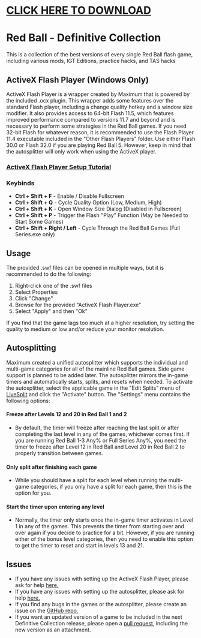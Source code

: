 # [CLICK HERE TO DOWNLOAD](https://drive.google.com/file/d/1P-pBVhjmqKvxZfHVrzmfbATM9F9k-sox/view?usp=sharing)
# Red Ball - Definitive Collection

This is a collection of the best versions of every single Red Ball flash game, including various mods, IGT Editions, practice hacks, and TAS hacks

## ActiveX Flash Player (Windows Only)
ActiveX Flash Player is a wrapper created by Maximum that is powered by the included .ocx plugin. This wrapper adds some features over the standard Flash player, including a change quality hotkey and a window size modifier. It also provides access to 64-bit Flash 11.5, which features improved performance compared to versions 11.7 and beyond and is necessary to perform some strategies in the Red Ball games. If you need 32-bit Flash for whatever reason, it is recommended to use the Flash Player 11.4 executable included in the "Other Flash Players" folder. Use either Flash 30.0 or Flash 32.0 if you are playing Red Ball 5. However, keep in mind that the autosplitter will only work when using the ActiveX player.
### [ActiveX Flash Player Setup Tutorial](https://youtu.be/fEYReWZnD-E)

### Keybinds
- **Ctrl + Shift + F** - Enable / Disable Fullscreen
- **Ctrl + Shift + Q** - Cycle Quality Option (Low, Medium, High)
- **Ctrl + Shift + K** - Open Window Size Dialog (Disabled in Fullscreen)
- **Ctrl + Shift + P** - Trigger the Flash "Play" Function (May be Needed to Start Some Games)
- **Ctrl + Shift + Right / Left** - Cycle Through the Red Ball Games (Full Series.exe only)

## Usage
The provided .swf files can be opened in multiple ways, but it is recommended to do the following:

1. Right-click one of the .swf files
2. Select Properties
3. Click "Change"
4. Browse for the provided "ActiveX Flash Player.exe"
5. Select "Apply" and then "Ok"

If you find that the game lags too much at a higher resolution, try setting the quality to medium or low and/or reduce your monitor resolution.


## Autosplitting
Maximum created a unified autosplitter which supports the individual and multi-game categories for all of the mainline Red Ball games. Side game support is planned to be added later. The autosplitter mirrors the in-game timers and automatically starts, splits, and resets when needed. To activate the autosplitter, select the applicable game in the "Edit Splits" menu of [LiveSplit](https://livesplit.org/downloads/) and click the "Activate" button. The "Settings" menu contains the following options:

#### Freeze after Levels 12 and 20 in Red Ball 1 and 2
- By default, the timer will freeze after reaching the last split or after completing the last level in any of the games, whichever comes first. If you are running Red Ball 1-3 Any% or Full Series Any%, you need the timer to freeze after Level 12 in Red Ball and Level 20 in Red Ball 2 to properly transition between games.
#### Only split after finishing each game
- While you should have a split for each level when running the multi-game categories, if you only have a split for each game, then this is the option for you.
#### Start the timer upon entering any level
- Normally, the timer only starts once the in-game timer activates in Level 1 in any of the games. This prevents the timer from starting over and over again if you decide to practice for a bit. However, if you are running either of the bonus level categories, then you need to enable this option to get the timer to reset and start in levels 13 and 21.

## Issues
- If you have any issues with setting up the ActiveX Flash Player, please ask for help [here.](https://discord.com/channels/669649577846243328/1241932927257018439)
- If you have any issues with setting up the autosplitter, please ask for help [here.](https://discord.com/channels/669649577846243328/1023959646433726504)
- If you find any bugs in the games or the autosplitter, please create an issue on the [GitHub repo.](https://github.com/ItsMaximum/Red-Ball-Definitive-Collection/issues)
- If you want an updated version of a game to be included in the next Definitive Collection release, please open a [pull request](https://github.com/ItsMaximum/Red-Ball-Definitive-Collection/pulls), including the new version as an attachment.
